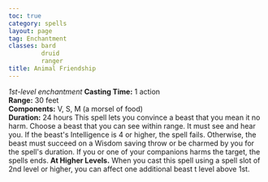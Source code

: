 ```yaml
---
toc: true
category: spells
layout: page
tag: Enchantment
classes: bard
         druid
         ranger
title: Animal Friendship 
---
```

_1st-level enchantment_ 
**Casting Time:** 1 action    
**Range:** 30 feet    
**Components:** V, S, M (a morsel of food)    
**Duration:** 24 hours
This spell lets you convince a beast that you mean it no harm. Choose a beast that you can see within range. It must see and hear you. If the beast's Intelligence is 4 or higher, the spell fails. Otherwise, the beast must succeed on a Wisdom saving throw or be charmed by you for the spell's duration. If you or one of your companions harms the target, the spells ends. 
**At Higher Levels.** When you cast this spell using a spell slot of 2nd level or higher, you can affect one additional beast t level above 1st.